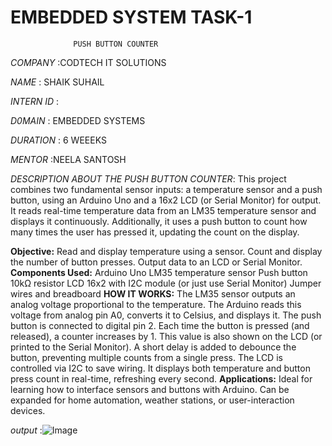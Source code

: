   # EMBEDDED SYSTEM TASK-1
                  PUSH BUTTON COUNTER 
  
  *COMPANY*   :CODTECH IT SOLUTIONS
  
  *NAME*      : SHAIK SUHAIL
  
  *INTERN ID* : 
  
  *D0MAIN*    : EMBEDDED SYSTEMS
  
  *DURATION*  : 6 WEEEKS
  
  *MENTOR*    :NEELA SANTOSH  
  
  *DESCRIPTION ABOUT THE PUSH BUTTON COUNTER*:    This project combines two fundamental sensor inputs: a temperature sensor and a push button, using an Arduino Uno and a 16x2 LCD (or Serial Monitor) for output. It reads real-time temperature data from an LM35 temperature sensor and displays it continuously. Additionally, it uses a push button to count how many times the user has pressed it, updating the count on the display.
  
**Objective:**
Read and display temperature using a sensor.
Count and display the number of button presses.
Output data to an LCD or Serial Monitor.
**Components Used:**
Arduino Uno
LM35 temperature sensor
Push button
10kΩ resistor
LCD 16x2 with I2C module (or just use Serial Monitor)
Jumper wires and breadboard
**HOW IT WORKS:**
The LM35 sensor outputs an analog voltage proportional to the temperature. The Arduino reads this voltage from analog pin A0, converts it to Celsius, and displays it.
The push button is connected to digital pin 2. Each time the button is pressed (and released), a counter increases by 1. This value is also shown on the LCD (or printed to the Serial Monitor). A short delay is added to debounce the button, preventing multiple counts from a single press.
The LCD is controlled via I2C to save wiring. It displays both temperature and button press count in real-time, refreshing every second.
**Applications:**
Ideal for learning how to interface sensors and buttons with Arduino.
Can be expanded for home automation, weather stations, or user-interaction devices.

*output*    :![Image](https://github.com/user-attachments/assets/cd349929-61a7-468b-aeb8-ba2cf29415f6)

  
  
